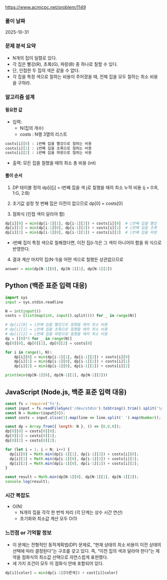 https://www.acmicpc.net/problem/1149

### 풀이 날짜

2025-10-31

### 문제 분석 요약
- N개의 집이 일렬로 있다.
- 각 집은 빨강(R), 초록(G), 파랑(B) 중 하나로 칠할 수 있다.
- 단, 인접한 두 집의 색은 같을 수 없다.
- 각 집을 특정 색으로 칠하는 비용이 주어졌을 때, 전체 집을 모두 칠하는 최소 비용을 구하라.

### 알고리즘 설계

#### 필요한 값

- 입력:
    - N(집의 개수)
    - costs : N행 3열의 리스트
``` python
costs[i][0] : i번째 집을 빨강으로 칠하는 비용
costs[i][1] : i번째 집을 초록으로 칠하는 비용
costs[i][2] : i번째 집을 파랑으로 칠하는 비용
```
- 출력: 모든 집을 칠했을 때의 최소 총 비용 (int)

#### 풀이 순서
1. DP 테이블 정의
dp[i][j] = i번째 집을 색 j로 칠했을 때의 최소 누적 비용
(j = 0:R, 1:G, 2:B)

2. 초기값 설정
첫 번째 집은 이전이 없으므로
dp[0] = costs[0]

3. 점화식 (인접 색이 달라야 함)
``` python
dp[i][0] = min(dp[i-1][1], dp[i-1][2]) + costs[i][0]  # i번째 집을 빨강
dp[i][1] = min(dp[i-1][0], dp[i-1][2]) + costs[i][1]  # i번째 집을 초록
dp[i][2] = min(dp[i-1][0], dp[i-1][1]) + costs[i][2]  # i번째 집을 파랑
```
- i번째 집이 특정 색으로 칠해졌다면,
이전 집(i-1)은 그 색이 아니어야 함을 위 식으로 반영한다.

4. 결과 계산
마지막 집(N-1)을 어떤 색으로 칠했든 상관없으므로
``` python
answer = min(dp[N-1][0], dp[N-1][1], dp[N-1][2])
```
## Python (백준 표준 입력 대응)

```python
import sys
input = sys.stdin.readline

N = int(input())
costs = [list(map(int, input().split())) for _ in range(N)]

# dp[i][0] = i번째 집을 빨강으로 칠했을 때의 최소 비용
# dp[i][1] = i번째 집을 초록으로 칠했을 때의 최소 비용
# dp[i][2] = i번째 집을 파랑으로 칠했을 때의 최소 비용
dp = [[0]*3 for _ in range(N)]
dp[0][0], dp[0][1], dp[0][2] = costs[0]

for i in range(1, N):
    dp[i][0] = min(dp[i-1][1], dp[i-1][2]) + costs[i][0]
    dp[i][1] = min(dp[i-1][0], dp[i-1][2]) + costs[i][1]
    dp[i][2] = min(dp[i-1][0], dp[i-1][1]) + costs[i][2]

print(min(dp[N-1][0], dp[N-1][1], dp[N-1][2]))

```

## JavaScript (Node.js, 백준 표준 입력 대응)

```javascript
const fs = require('fs');
const input = fs.readFileSync('/dev/stdin').toString().trim().split('\n');
const N = Number(input[0]);
const costs = input.slice(1).map(line => line.split(' ').map(Number));

const dp = Array.from({ length: N }, () => [0,0,0]);
dp[0][0] = costs[0][0];
dp[0][1] = costs[0][1];
dp[0][2] = costs[0][2];

for (let i = 1; i < N; i++) {
  dp[i][0] = Math.min(dp[i-1][1], dp[i-1][2]) + costs[i][0];
  dp[i][1] = Math.min(dp[i-1][0], dp[i-1][2]) + costs[i][1];
  dp[i][2] = Math.min(dp[i-1][0], dp[i-1][1]) + costs[i][2];
}

const result = Math.min(dp[N-1][0], dp[N-1][1], dp[N-1][2]);
console.log(result);

```

### 시간 복잡도

- O(N)
    - N개의 집을 각각 한 번씩 처리 (각 단계는 상수 시간 연산)
    - 초기화와 최소값 계산 모두 O(1)

### 느낀점 or 기억할 정보
- 이 문제는 전형적인 동적계획법(DP) 문제로,
“현재 상태의 최소 비용이 이전 상태의 선택에 따라 결정된다”는 구조를 갖고 있다.
즉, “이전 집의 색과 달라야 한다”는 제약을 점화식의 최소값 선택으로 자연스럽게 표현했다.
- 세 가지 조건이 모두 이 점화식 안에 포함되어 있다.
``` python
dp[i][color] = min(dp[i-1][다른색]) + cost[i][color]
```
